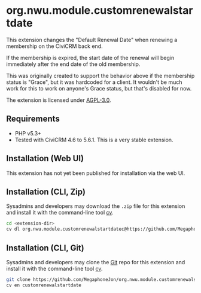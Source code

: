 # org.nwu.module.customrenewalstartdate

This extension changes the "Default Renewal Date" when renewing a membership on the CiviCRM back end.

If the membership is expired, the start date of the renewal will begin immediately after the end date of the old membership.

This was originally created to support the behavior above if the membership status is "Grace", but it was hardcoded for a client.  It wouldn't be much work for this to work on anyone's Grace status, but that's disabled for now.

The extension is licensed under [AGPL-3.0](LICENSE.txt).

## Requirements

* PHP v5.3+
* Tested with CiviCRM 4.6 to 5.6.1. This is a very stable extension.

## Installation (Web UI)

This extension has not yet been published for installation via the web UI.

## Installation (CLI, Zip)

Sysadmins and developers may download the `.zip` file for this extension and
install it with the command-line tool [cv](https://github.com/civicrm/cv).

```bash
cd <extension-dir>
cv dl org.nwu.module.customrenewalstartdatec@https://github.com/MegaphoneJon/org.nwu.module.customrenewalstartdate/archive/master.zip
```

## Installation (CLI, Git)

Sysadmins and developers may clone the [Git](https://en.wikipedia.org/wiki/Git) repo for this extension and
install it with the command-line tool [cv](https://github.com/civicrm/cv).

```bash
git clone https://github.com/MegaphoneJon/org.nwu.module.customrenewalstartdate
cv en customrenewalstartdate
```
